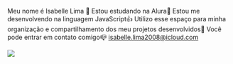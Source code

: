 Meu nome é Isabelle Lima 💙
Estou estudando na Alura🐤
Estou me desenvolvendo na linguagem JavaScript👍
Utilizo esse espaço para minha organização e compartilhamento dos meu projetos desenvolvidos🤭
Você pode entrar em contato comigo📪
isabelle.lima2008@icloud.com


![](https://media1.tenor.com/m/v-JCqtsLeKEAAAAC/wonders-of-nture-nature.gif)

